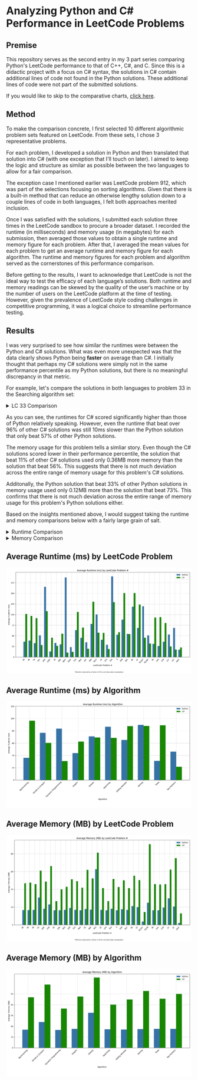 # Analyzing Python and C# Performance in LeetCode Problems

## Premise

This repository serves as the second entry in my 3 part series comparing Python's LeetCode performance to that of C++, C#, and C. Since this is a didactic project with a focus on C# syntax, the solutions in C# contain additional lines of code not found in the Python solutions. These additional lines of code were not part of the submitted solutions.

If you would like to skip to the comparative charts, [click here](#charts).

## Method

To make the comparison concrete, I first selected 10 different algorithmic problem sets featured on LeetCode. From these sets, I chose 3 representative problems.

For each problem, I developed a solution in Python and then translated that solution into C# (with one exception that I'll touch on later). I aimed to keep the logic and structure as similar as possible between the two languages to allow for a fair comparison.

The exception case I mentioned earlier was LeetCode problem 912, which was part of the selections focusing on sorting algorithms. Given that there is a built-in method that can reduce an otherwise lengthy solution down to a couple lines of code in both languages, I felt both approaches merited inclusion.

Once I was satisfied with the solutions, I submitted each solution three times in the LeetCode sandbox to procure a broader dataset. I recorded the runtime (in milliseconds) and memory usage (in megabytes) for each submission, then averaged those values to obtain a single runtime and memory figure for each problem. After that, I averaged the mean values for each problem to get an average runtime and memory figure for each algorithm. The runtime and memory figures for each problem and algorithm served as the cornerstones of this performance comparison.

Before getting to the results, I want to acknowledge that LeetCode is not the ideal way to test the efficacy of each language’s solutions. Both runtime and memory readings can be skewed by the quality of the user’s machine or by the number of users on the LeetCode platform at the time of testing. However, given the prevalence of LeetCode style coding challenges in competitive programming, it was a logical choice to streamline performance testing.

## Results

I was very surprised to see how similar the runtimes were between the Python and C# solutions. What was even more unexpected was that the data clearly shows Python being **faster** on average than C#. I initially thought that perhaps my C# solutions were simply not in the same performance percentile as my Python solutions, but there is no meaningful discrepancy in that metric.

For example, let's compare the solutions in both languages to problem 33 in the Searching algorithm set:

<details>
<summary>LC 33 Comparison</summary>
<br>
Python:
<br>

- Runtime1: 43ms, beats 57.45%
- Runtime2: 37ms, beats 89.99%
- Runtime3: 42ms, beats 67.07%
<br>

- Memory1: 41.32MB, beats 56.41%
- Memory2: 41.40MB, beats 56.41%
- Memory3: 41.76MB, beats 11.19%
<br>

C#:
<br>

- Runtime1: 59ms, beats 82.78%
- Runtime2: 59ms, beats 82.78%
- Runtime3: 53ms, beats 96.23%
<br>

- Memory1: 16.83MB, beats 73.04%
- Memory2: 16.88MB, beats 72.42%
- Memory3: 16.95MB, beats 33.05%

</details>

As you can see, the runtimes for C# scored significantly higher than those of Python relatively speaking. However, even the runtime that beat over 96% of other C# solutions was still 10ms slower than the Python solution that only beat 57% of other Python solutions.

The memory usage for this problem tells a simliar story. Even though the C# solutions scored lower in their performance percentile, the solution that beat 11% of other C# solutions used only 0.36MB more memory than the solution that beat 56%. This suggests that there is not much deviation across the entire range of memory usage for this problem's C# solutions.

Additonally, the Python solution that beat 33% of other Python solutions in memory usage used only 0.12MB more than the solution that beat 73%. This confirms that there is not much deviation across the entire range of memory usage for this problem's Python solutions either.

Based on the insights mentioned above, I would suggest taking the runtime and memory comparisons below with a fairly large grain of salt.

<details>
<summary>Runtime Comparison</summary>
<br>
* Backtracking - Python was 2.682x faster
* Divide & Conquer - C# was 1.267x faster
* Dynamic Programming - C# was 2.723x faster
* Graphs - Python was 1.427x faster
* Greedy - C# was 1.023x faster
* Searching - C# was 1.265x faster
* Sliding Window - Python was 1.348x faster
* Sorting - C# was 1.019x faster
* Trees - Python was 2.871x faster
* Two Pointers - C# was 2.142x faster
<br>

* Python average runtime – 62.945ms
* C# average runtime – 67.388ms
<br>

* Overall average – Python was 1.071x (7.1%) faster

</details>

<details>
<summary>Memory Comparison</summary>
<br>
* Backtracking – Python used 30.018 fewer MB
* Divide & Conquer – Python used 34.689 fewer MB
* Dynamic Programming – Python used 19.869 fewer MB
* Graphs – Python used 29.987 fewer MB
* Greedy – Python used 32.633 fewer MB
* Searching – Python used 22.837 fewer MB
* Sliding Window – Python used 27.817 fewer MB
* Sorting – Python used 35.309 fewer MB
* Trees – Python used 28.071 fewer MB
* Two Pointers – Python used 32.475 fewer MB
<br>

* Python average memory usage – 19.39MB
* C# average memory usage – 48.76MB
<br>

* Overall average – Python used 29.37 fewer MB

</details>

<a id="charts"></a>

## Average Runtime (ms) by LeetCode Problem #
![Average Runtime by Problem](avg_runtime_by_lc_problem.png)

## Average Runtime (ms) by Algorithm
![Average Runtime by Algorithm](avg_runtime_by_algorithm.png)

## Average Memory (MB) by LeetCode Problem #
![Average Memory by Problem](avg_memory_by_lc_problem.png)

## Average Memory (MB) by Algorithm
![Average Memory by Algorithm](avg_memory_by_algorithm.png)